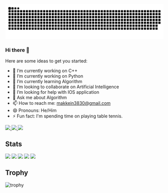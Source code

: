 ![](https://raw.githubusercontent.com/TakuM-M/TakuM-M/output/github-contribution-grid-snake.svg)

### Hi there 👋

Here are some ideas to get you started:

- 🔭 I’m currently working on C++
- 🔭 I’m currently working on Python
- 🌱 I’m currently learning Algorithm
- 👯 I’m looking to collaborate on Artificial Intelligence
- 🤔 I’m looking for help with IOS application
- 💬 Ask me about Algorithm
- 📫 How to reach me: makkein3830@gmail.com
- 😄 Pronouns: He/Him
- ⚡ Fun fact: I'm spending time on playing table tennis.

<p align="left">
  <a href="https://github.com/TakuM-M">
    <img height="20" src="https://komarev.com/ghpvc/?username=TakuM-M" />
  </a>
  <a href="https://github.com/TakuM-M">
    <img height="20" src="https://img.shields.io/github/followers/TakuM-M?label=follow&logo=github&style=flat" />
  </a>
  <a href="http://qiita.com/Kuchoco">
    <img height="20" src="https://qiita-badge.apiapi.app/s/TakuM-M/posts.svg" />
  </a>
</p>


## Stats
![](http://github-profile-summary-cards.vercel.app/api/cards/profile-details?username=TakuM-M&theme=gruvbox)
![](http://github-profile-summary-cards.vercel.app/api/cards/repos-per-language?username=TakuM-M&theme=gruvbox)
![](http://github-profile-summary-cards.vercel.app/api/cards/most-commit-language?username=TakuM-M&theme=gruvbox)
![](http://github-profile-summary-cards.vercel.app/api/cards/stats?username=TakuM-M&theme=gruvbox)
![](http://github-profile-summary-cards.vercel.app/api/cards/productive-time?username=TakuM-M&theme=gruvbox&utcOffset=9)

## Trophy
![trophy](https://github-profile-trophy.vercel.app/?username=TakuM-M&theme=gruvbox)
